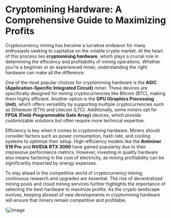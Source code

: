 # Cryptomining Hardware: A Comprehensive Guide to Maximizing Profits

Cryptocurrency mining has become a lucrative endeavor for many enthusiasts seeking to capitalize on the volatile crypto market. At the heart of this process lies **cryptomining hardware**, which plays a crucial role in determining the efficiency and profitability of mining operations. Whether you're a beginner or an experienced miner, understanding the right hardware can make all the difference.

One of the most popular choices for cryptomining hardware is the **ASIC (Application-Specific Integrated Circuit)** miner. These devices are specifically designed for mining cryptocurrencies like Bitcoin (BTC), making them highly efficient. Another option is the **GPU (Graphics Processing Unit)**, which offers versatility by supporting multiple cryptocurrencies such as Ethereum (ETH) and Litecoin (LTC). Additionally, some miners opt for **FPGA (Field-Programmable Gate Array)** devices, which provide customizable solutions but often require more technical expertise.

Efficiency is key when it comes to cryptomining hardware. Miners should consider factors such as power consumption, hash rate, and cooling systems to optimize their setup. High-efficiency models like the **Antminer S19 Pro** and **NVIDIA RTX 3090** have gained popularity due to their impressive performance metrics. However, investing in quality hardware also means factoring in the cost of electricity, as mining profitability can be significantly impacted by energy expenses.

To stay ahead in the competitive world of cryptocurrency mining, continuous research and upgrades are essential. The rise of decentralized mining pools and cloud mining services further highlights the importance of selecting the best hardware to maximize profits. As the crypto landscape evolves, keeping abreast of new developments in cryptomining hardware will ensure that miners remain competitive and profitable.

!![Image](https://github.com/user-attachments/assets/3be06921-4469-491d-bd37-5f14c53422b7)